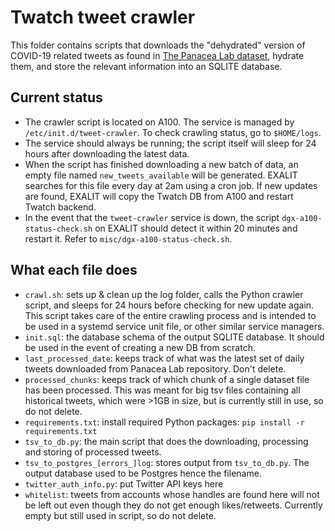 # Twatch tweet crawler
This folder contains scripts that downloads the "dehydrated" version of COVID-19 related tweets as found in [The Panacea Lab dataset](https://github.com/thepanacealab/covid19_twitter), hydrate them, and store the relevant information into an SQLITE database.

## Current status
- The crawler script is located on A100. The service is managed by `/etc/init.d/tweet-crawler`. To check crawling status, go to `$HOME/logs`.
- The service should always be running; the script itself will sleep for 24 hours after downloading the latest data.
- When the script has finished downloading a new batch of data, an empty file named `new_tweets_available` will be generated. EXALIT searches for this file every day at 2am using a cron job. If new updates are found, EXALIT will copy the Twatch DB from A100 and restart Twatch backend.
- In the event that the `tweet-crawler` service is down, the script `dgx-a100-status-check.sh` on EXALIT should detect it within 20 minutes and restart it. Refer to `misc/dgx-a100-status-check.sh`.

## What each file does
- `crawl.sh`: sets up & clean up the log folder, calls the Python crawler script, and sleeps for 24 hours before checking for new update again. This script takes care of the entire crawling process and is intended to be used in a systemd service unit file, or other similar service managers.
- `init.sql`: the database schema of the output SQLITE database. It should be used in the event of creating a new DB from scratch.
- `last_processed_date`: keeps track of what was the latest set of daily tweets downloaded from Panacea Lab repository. Don't delete.
- `processed_chunks`: keeps track of which chunk of a single dataset file has been processed. This was meant for big tsv files containing all historical tweets, which were >1GB in size, but is currently still in use, so do not delete.
- `requirements.txt`: install required Python packages: `pip install -r requirements.txt`
- `tsv_to_db.py`: the main script that does the downloading, processing and storing of processed tweets.
- `tsv_to_postgres_[errors_]log`: stores output from `tsv_to_db.py`. The output database used to be Postgres hence the filename.
- `twitter_auth_info.py`: put Twitter API keys here
- `whitelist`: tweets from accounts whose handles are found here will not be left out even though they do not get enough likes/retweets. Currently empty but still used in script, so do not delete.